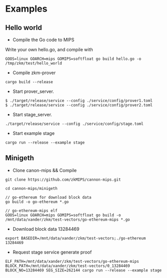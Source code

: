 # Examples

## Hello world

* Compile the Go code to MIPS

Write your own hello.go, and compile with

```
GOOS=linux GOARCH=mips GOMIPS=softfloat go build hello.go -o /tmp/zkm/test/hello_world
```

* Compile zkm-prover

```
cargo build --release
```

* Start prover_server.

```
$ ./target/release/service --config ./service/config/prover1.toml
$ ./target/release/service --config ./service/config/prover2.toml
```

* Start stage_server.

```
./target/release/service --config ./service/config/stage.toml
```

* Start example stage

```
cargo run --release --example stage
```


## Minigeth

* Clone canon-mips && Compile 

```
git clone https://github.com/zkMIPS/cannon-mips.git

cd cannon-mips/minigeth

// go-ethereum for download block data
go build -o go-ethereum *.go

// go-ethereum-mips elf
GOOS=linux GOARCH=mips GOMIPS=softfloat go build -o /mnt/data/xander/zkm/test-vectors/go-ethereum-mips *.go
```

* Download block data 13284469

```
export BASEDIR=/mnt/data/xander/zkm/test-vectors;./go-ethereum 13284469
```

* Request stage service generate proof

```
ELF_PATH=/mnt/data/xander/zkm/test-vectors/go-ethereum-mips BLOCK_PATH=/mnt/data/xander/zkm/test-vectors/0_13284469 BLOCK_NO=13284469 SEG_SIZE=262144 cargo run --release --example stage
```
